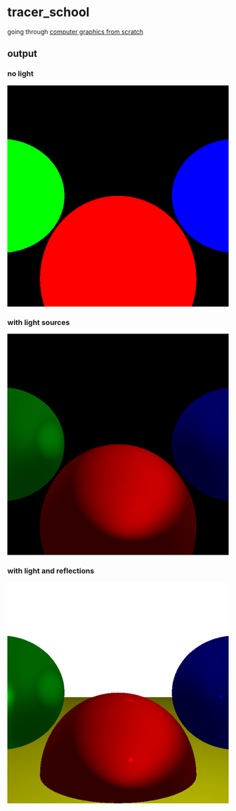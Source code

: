 # tracer_school

going through [computer graphics from scratch](https://gabrielgambetta.com/computer-graphics-from-scratch/)

## output

### no light
![image](output/first_rays.png)


### with light sources
![image](output/ray_with_light.png)


### with light and reflections
![image](output/shiny.png)
